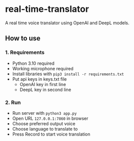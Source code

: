 # real-time-translator
A real time voice translator using OpenAI and DeepL models.

## How to use

### 1. Requirements
- Python 3.10 required
- Working microphone required
- Install libraries with `pip3 install -r requirements.txt`
- Put api keys in keys.txt file
    - OpenAI key in first line
    - DeepL key in second line

### 2. Run
- Run server with `python3 app.py`
- Open URL `127.0.0.1:7860` in browser
- Choose preferred output voice
- Choose language to translate to
- Press Record to start voice translation
